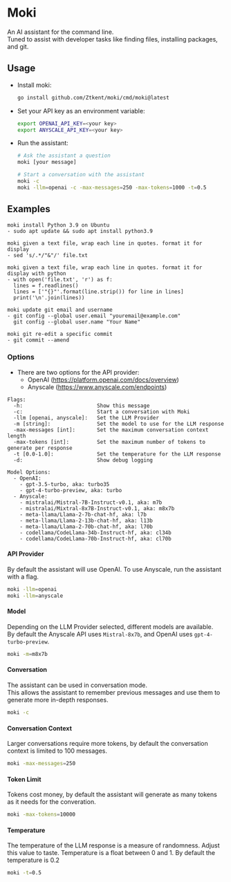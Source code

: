 # Moki
An AI assistant for the command line.  
Tuned to assist with developer tasks like finding files, installing packages, and git.


## Usage

- Install moki:  
  ```bash
  go install github.com/Ztkent/moki/cmd/moki@latest
  ```
  
- Set your API key as an environment variable:
  ```bash
  export OPENAI_API_KEY=<your key>
  export ANYSCALE_API_KEY=<your key>
  ```

- Run the assistant:
  ```bash
  # Ask the assistant a question
  moki [your message]

  # Start a conversation with the assistant
  moki -c
  moki -llm=openai -c -max-messages=250 -max-tokens=1000 -t=0.5
  ```

## Examples
``` 
moki install Python 3.9 on Ubuntu
- sudo apt update && sudo apt install python3.9

moki given a text file, wrap each line in quotes. format it for display
- sed 's/.*/"&"/' file.txt

moki given a text file, wrap each line in quotes. format it for display with python
- with open('file.txt', 'r') as f:
  lines = f.readlines()
  lines = ['"{}"'.format(line.strip()) for line in lines]
  print('\n'.join(lines))

moki update git email and username
- git config --global user.email "youremail@example.com"
  git config --global user.name "Your Name"

moki git re-edit a specific commit
- git commit --amend
```


### Options
- There are two options for the API provider:  
  - OpenAI (https://platform.openai.com/docs/overview)  
  - Anyscale (https://www.anyscale.com/endpoints)  
```
Flags:
  -h:                        Show this message
  -c:                        Start a conversation with Moki
  -llm [openai, anyscale]:   Set the LLM Provider
  -m [string]:               Set the model to use for the LLM response
  -max-messages [int]:       Set the maximum conversation context length
  -max-tokens [int]:         Set the maximum number of tokens to generate per response
  -t [0.0-1.0]:              Set the temperature for the LLM response
  -d:                        Show debug logging

Model Options:
  - OpenAI:
    - gpt-3.5-turbo, aka: turbo35
    - gpt-4-turbo-preview, aka: turbo
  - Anyscale:
    - mistralai/Mistral-7B-Instruct-v0.1, aka: m7b
    - mistralai/Mixtral-8x7B-Instruct-v0.1, aka: m8x7b
    - meta-llama/Llama-2-7b-chat-hf, aka: l7b
    - meta-llama/Llama-2-13b-chat-hf, aka: l13b
    - meta-llama/Llama-2-70b-chat-hf, aka: l70b
    - codellama/CodeLlama-34b-Instruct-hf, aka: cl34b
    - codellama/CodeLlama-70b-Instruct-hf, aka: cl70b
```

#### API Provider
By default the assistant will use OpenAI. To use Anyscale, run the assistant with a flag. 

```bash
moki -llm=openai
moki -llm=anyscale 
```

#### Model
Depending on the LLM Provider selected, different models are available.  
By default the Anyscale API uses `Mistral-8x7b`, and OpenAI uses `gpt-4-turbo-preview`.
```bash
moki -m=m8x7b
```

#### Conversation
The assistant can be used in conversation mode.  
This allows the assistant to remember previous messages and use them to generate more in-depth responses.
```bash
moki -c
```

#### Conversation Context
Larger conversations require more tokens, by default the conversation context is limited to 100 messages.  
```bash
moki -max-messages=250
```

#### Token Limit
Tokens cost money, by default the assistant will generate as many tokens as it needs for the converation.
```bash
moki -max-tokens=10000
```

#### Temperature
The temperature of the LLM response is a measure of randomness. Adjust this value to taste.
Temperature is a float between 0 and 1. By default the temperature is 0.2
```bash
moki -t=0.5
```
